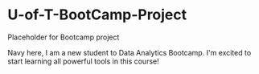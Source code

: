 # U-of-T-BootCamp-Project
Placeholder for Bootcamp project

Navy here, I am a new student to Data Analytics Bootcamp. I'm excited to start learning all powerful tools in this course!
